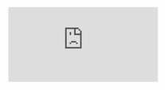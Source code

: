 ![image alt](https://github.com/Harshavardhan-dotcom/Contact-Management-System-in-Python-with-a-Graphical-User-Interface-GUI-/blob/d0022480f750e96ae251ae34a567f07176197439/contact%20management%20system%20by%20using%20python.pdf)
